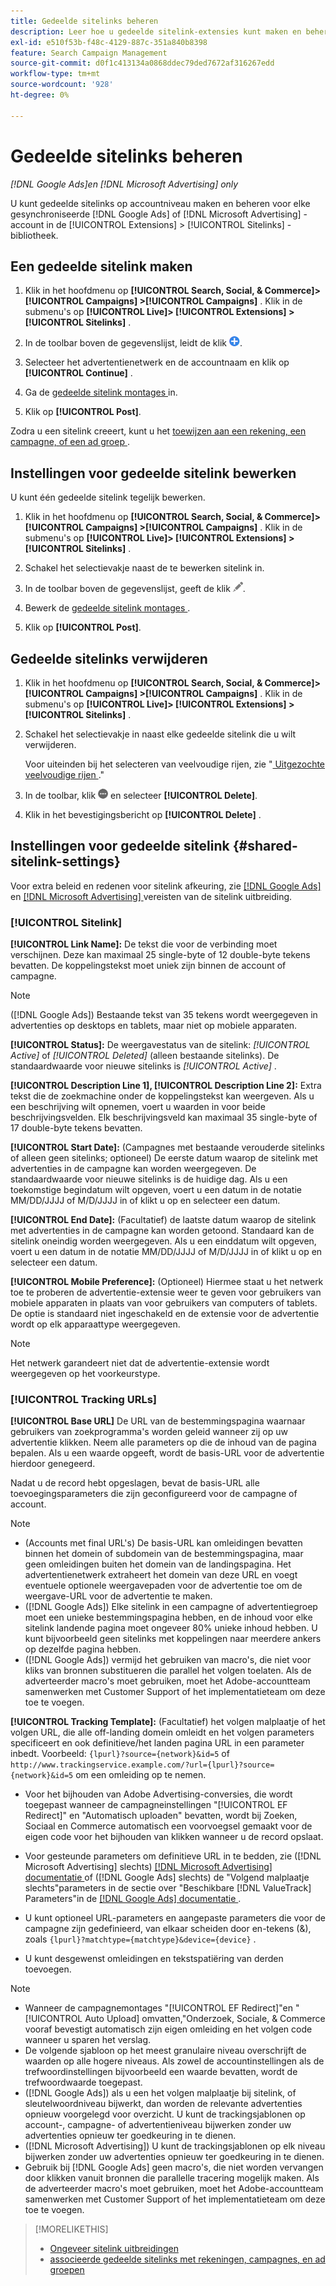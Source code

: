 ```yaml
---
title: Gedeelde sitelinks beheren
description: Leer hoe u gedeelde sitelink-extensies kunt maken en beheren.
exl-id: e510f53b-f48c-4129-887c-351a840b8398
feature: Search Campaign Management
source-git-commit: d0f1c413134a0868ddec79ded7672af316267edd
workflow-type: tm+mt
source-wordcount: '928'
ht-degree: 0%

---
```


# Gedeelde sitelinks beheren

*[!DNL Google Ads]en [!DNL Microsoft Advertising] only*

U kunt gedeelde sitelinks op accountniveau maken en beheren voor elke gesynchroniseerde [!DNL Google Ads] of [!DNL Microsoft Advertising] -account in de [!UICONTROL Extensions] > [!UICONTROL Sitelinks] -bibliotheek.

## Een gedeelde sitelink maken

1. Klik in het hoofdmenu op **[!UICONTROL Search, Social, & Commerce]> [!UICONTROL Campaigns] >[!UICONTROL Campaigns]** . Klik in de submenu&#39;s op **[!UICONTROL Live]> [!UICONTROL Extensions] >[!UICONTROL Sitelinks]** .

1. In de toolbar boven de gegevenslijst, leidt de klik ![ ](/help/search-social-commerce/assets/add.png " tot ").

1. Selecteer het advertentienetwerk en de accountnaam en klik op **[!UICONTROL Continue]** .

1. Ga de [ gedeelde sitelink montages ](#shared-sitelink-settings) in.

1. Klik op **[!UICONTROL Post]**.

Zodra u een sitelink creeert, kunt u het [ toewijzen aan een rekening, een campagne, of een ad groep ](sitelink-extension-associate.md).

## Instellingen voor gedeelde sitelink bewerken

U kunt één gedeelde sitelink tegelijk bewerken.

1. Klik in het hoofdmenu op **[!UICONTROL Search, Social, & Commerce]> [!UICONTROL Campaigns] >[!UICONTROL Campaigns]** . Klik in de submenu&#39;s op **[!UICONTROL Live]> [!UICONTROL Extensions] >[!UICONTROL Sitelinks]** .

1. Schakel het selectievakje naast de te bewerken sitelink in.

1. In de toolbar boven de gegevenslijst, geeft de klik ![ ](/help/search-social-commerce/assets/edit.png " uit ").

1. Bewerk de [ gedeelde sitelink montages ](#shared-sitelink-settings).

1. Klik op **[!UICONTROL Post]**.

## Gedeelde sitelinks verwijderen

1. Klik in het hoofdmenu op **[!UICONTROL Search, Social, & Commerce]> [!UICONTROL Campaigns] >[!UICONTROL Campaigns]** . Klik in de submenu&#39;s op **[!UICONTROL Live]> [!UICONTROL Extensions] >[!UICONTROL Sitelinks]** .

1. Schakel het selectievakje in naast elke gedeelde sitelink die u wilt verwijderen.

   Voor uiteinden bij het selecteren van veelvoudige rijen, zie &quot;[ Uitgezochte veelvoudige rijen ](/help/search-social-commerce/common-tasks/navigation-editing-selection/multiple-rows-select.md).&quot;

1. In de toolbar, klik ![ Meer ](/help/search-social-commerce/assets/more.png " ") en selecteer **[!UICONTROL Delete]**.

1. Klik in het bevestigingsbericht op **[!UICONTROL Delete]** .

## Instellingen voor gedeelde sitelink {#shared-sitelink-settings}

Voor extra beleid en redenen voor sitelink afkeuring, zie [[!DNL Google Ads] ](https://support.google.com/adspolicy/answer/1054210) en [[!DNL Microsoft Advertising] ](https://help.ads.microsoft.com/#apex/ads/en/ext60206) vereisten van de sitelink uitbreiding.

### [!UICONTROL Sitelink]

**[!UICONTROL Link Name]:** De tekst die voor de verbinding moet verschijnen. Deze kan maximaal 25 single-byte of 12 double-byte tekens bevatten. De koppelingstekst moet uniek zijn binnen de account of campagne.

>[!NOTE]
>
>([!DNL Google Ads]) Bestaande tekst van 35 tekens wordt weergegeven in advertenties op desktops en tablets, maar niet op mobiele apparaten.

**[!UICONTROL Status]:** De weergavestatus van de sitelink: *[!UICONTROL Active]* of *[!UICONTROL Deleted]* (alleen bestaande sitelinks). De standaardwaarde voor nieuwe sitelinks is *[!UICONTROL Active]* .

**[!UICONTROL Description Line 1], [!UICONTROL Description Line 2]:** Extra tekst die de zoekmachine onder de koppelingstekst kan weergeven. Als u een beschrijving wilt opnemen, voert u waarden in voor beide beschrijvingsvelden. Elk beschrijvingsveld kan maximaal 35 single-byte of 17 double-byte tekens bevatten.

**[!UICONTROL Start Date]:** (Campagnes met bestaande verouderde sitelinks of alleen geen sitelinks; optioneel) De eerste datum waarop de sitelink met advertenties in de campagne kan worden weergegeven. De standaardwaarde voor nieuwe sitelinks is de huidige dag. Als u een toekomstige begindatum wilt opgeven, voert u een datum in de notatie MM/DD/JJJJ of M/D/JJJJ in of klikt u op   en selecteer een datum.

**[!UICONTROL End Date]:** (Facultatief) de laatste datum waarop de sitelink met advertenties in de campagne kan worden getoond. Standaard kan de sitelink oneindig worden weergegeven. Als u een einddatum wilt opgeven, voert u een datum in de notatie MM/DD/JJJJ of M/D/JJJJ in of klikt u op   en selecteer een datum.

**[!UICONTROL Mobile Preference]:** (Optioneel) Hiermee staat u het netwerk toe te proberen de advertentie-extensie weer te geven voor gebruikers van mobiele apparaten in plaats van voor gebruikers van computers of tablets. De optie is standaard niet ingeschakeld en de extensie voor de advertentie wordt op elk apparaattype weergegeven.

>[!NOTE]
>
>Het netwerk garandeert niet dat de advertentie-extensie wordt weergegeven op het voorkeurstype.

### [!UICONTROL Tracking URLs]

**[!UICONTROL Base URL]** De URL van de bestemmingspagina waarnaar gebruikers van zoekprogramma&#39;s worden geleid wanneer zij op uw advertentie klikken. Neem alle parameters op die de inhoud van de pagina bepalen. Als u een waarde opgeeft, wordt de basis-URL voor de advertentie hierdoor genegeerd.

Nadat u de record hebt opgeslagen, bevat de basis-URL alle toevoegingsparameters die zijn geconfigureerd voor de campagne of account.

>[!NOTE]
>
>* (Accounts met final URL&#39;s) De basis-URL kan omleidingen bevatten binnen het domein of subdomein van de bestemmingspagina, maar geen omleidingen buiten het domein van de landingspagina. Het advertentienetwerk extraheert het domein van deze URL en voegt eventuele optionele weergavepaden voor de advertentie toe om de weergave-URL voor de advertentie te maken.
>* ([!DNL Google Ads]) Elke sitelink in een campagne of advertentiegroep moet een unieke bestemmingspagina hebben, en de inhoud voor elke sitelink landende pagina moet ongeveer 80% unieke inhoud hebben. U kunt bijvoorbeeld geen sitelinks met koppelingen naar meerdere ankers op dezelfde pagina hebben.
>* ([!DNL Google Ads]) vermijd het gebruiken van macro&#39;s, die niet voor kliks van bronnen substitueren die parallel het volgen toelaten. Als de adverteerder macro&#39;s moet gebruiken, moet het Adobe-accountteam samenwerken met Customer Support of het implementatieteam om deze toe te voegen.

**[!UICONTROL Tracking Template]:** (Facultatief) het volgen malplaatje of het volgen URL, die alle off-landing domein omleidt en het volgen parameters specificeert en ook definitieve/het landen pagina URL in een parameter inbedt. Voorbeeld: `{lpurl}?source={network}&id=5` of `http://www.trackingservice.example.com/?url={lpurl}?source={network}&id=5` om een omleiding op te nemen.

* Voor het bijhouden van Adobe Advertising-conversies, die wordt toegepast wanneer de campagneinstellingen &quot;[!UICONTROL EF Redirect]&quot; en &quot;Automatisch uploaden&quot; bevatten, wordt bij Zoeken, Sociaal en Commerce automatisch een voorvoegsel gemaakt voor de eigen code voor het bijhouden van klikken wanneer u de record opslaat.

* Voor gesteunde parameters om definitieve URL in te bedden, zie ([!DNL Microsoft Advertising] slechts) [[!DNL Microsoft Advertising]  documentatie ](https://help.ads.microsoft.com/#apex/3/en/56799) of ([!DNL Google Ads] slechts) de &quot;Volgend malplaatje slechts&quot;parameters in de sectie over &quot;Beschikbare [!DNL ValueTrack] Parameters&quot;in de [[!DNL Google Ads]  documentatie ](https://support.google.com/google-ads/answer/6305348).

* U kunt optioneel URL-parameters en aangepaste parameters die voor de campagne zijn gedefinieerd, van elkaar scheiden door en-tekens (&amp;), zoals `{lpurl}?matchtype={matchtype}&device={device}` .

* U kunt desgewenst omleidingen en tekstspatiëring van derden toevoegen.

>[!NOTE]
>
>* Wanneer de campagnemontages &quot;[!UICONTROL EF Redirect]&quot;en &quot;[!UICONTROL Auto Upload] omvatten,&quot;Onderzoek, Sociale, &amp; Commerce vooraf bevestigt automatisch zijn eigen omleiding en het volgen code wanneer u sparen het verslag.
>* De volgende sjabloon op het meest granulaire niveau overschrijft de waarden op alle hogere niveaus. Als zowel de accountinstellingen als de trefwoordinstellingen bijvoorbeeld een waarde bevatten, wordt de trefwoordwaarde toegepast.
>* ([!DNL Google Ads]) als u een het volgen malplaatje bij sitelink, of sleutelwoordniveau bijwerkt, dan worden de relevante advertenties opnieuw voorgelegd voor overzicht. U kunt de trackingsjablonen op account-, campagne- of advertentieniveau bijwerken zonder uw advertenties opnieuw ter goedkeuring in te dienen.
>* ([!DNL Microsoft Advertising]) U kunt de trackingsjablonen op elk niveau bijwerken zonder uw advertenties opnieuw ter goedkeuring in te dienen.
>* Gebruik bij [!DNL Google Ads] geen macro&#39;s, die niet worden vervangen door klikken vanuit bronnen die parallelle tracering mogelijk maken. Als de adverteerder macro&#39;s moet gebruiken, moet het Adobe-accountteam samenwerken met Customer Support of het implementatieteam om deze toe te voegen.

>[!MORELIKETHIS]
>
>* [ Ongeveer sitelink uitbreidingen ](sitelink-extension-about.md)
>* [ associeerde gedeelde sitelinks met rekeningen, campagnes, en ad groepen ](sitelink-extension-associate.md)
